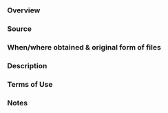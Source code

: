 ### Overview

### Source
    

### When/where obtained & original form of files
    

### Description

### Terms of Use

### Notes

